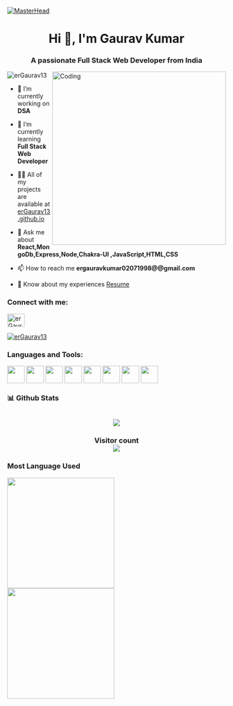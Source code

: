 [![MasterHead](https://camo.githubusercontent.com/3015c6f34ed5c2131bac41a22b7a27a847f65803d232c99fe31f649c9c746fbd/68747470733a2f2f7777772e61616469747269746563686e6f6c6f67792e636f6d2f696d616765732f726564657369676e2e676966)](https://erGaurav13.io)

 
<h1 align="center">Hi 👋, I'm Gaurav Kumar</h1>
<h3 align="center">A passionate Full Stack Web Developer from India</h3>

<img align="right" alt="Coding" width="400" src="https://images.squarespace-cdn.com/content/v1/5769fc401b631bab1addb2ab/1541580611624-TE64QGKRJG8SWAIUS7NS/coding-freak.gif" />
<p align="left"> <img src="https://komarev.com/ghpvc/?username=erGaurav13&label=Profile%20views&color=0e75b6&style=flat" alt="erGaurav13" /> </p>



- 🔭 I’m currently working on **DSA**

- 🌱 I’m currently learning **Full Stack Web Developer**

- 👨‍💻 All of my projects are available at [erGaurav13.github.io](https://erGaurav13.github.io/)

- 💬 Ask me about **React,MongoDb,Express,Node,Chakra-UI ,JavaScript,HTML,CSS**

- 📫 How to reach me **ergauravkumar02071998@@gmail.com**

- 📄 Know about my experiences [Resume](https://drive.google.com/file/d/1tJENIGy6jhHTmtgVx9AguXfgVGCDvG9C/view?usp=sharing)

<h3 align="left">Connect with me:</h3>
<p align="left">
<a href="https://linkedin.com/in/gaurav-kumar-fullstackwebdeveloper" target="_blank"><img align="center" src="https://cdn3d.iconscout.com/3d/free/thumb/linkedin-2950130-2447889.png" alt="erGaurav13" height="30" width="40" /></a>

</p>
<p align="left"> <a href="https://github.com/ryo-ma/github-profile-trophy"><img src="https://github-profile-trophy.vercel.app/?username=erGaurav13" alt="erGaurav13" /></a> </p>

<h3 align="left">Languages and Tools:</h3>
<p align="left"> 
 <img align="center"  src="https://cdn-icons-png.flaticon.com/512/732/732212.png" width="40px" height="40px"/>
 <img align="center"  src="https://cdn-icons-png.flaticon.com/512/732/732190.png" width="40px" height="40px"/>
  <img align="center"  src="https://a.thumbs.redditmedia.com/zDOFJTXd6fmlD58VDGypiV94Leflz11woxmgbGY6p_4.png" width="40px" height="40px"/>
  <img align="center"  src="https://encrypted-tbn0.gstatic.com/images?q=tbn:ANd9GcSTwoQOKaEC2yGqs3Qt7cM-m4AGON6PeUEc81wnzHh-igFMBptr8uhyyEx0YGAm485M_LI&usqp=CAU" width="40px" height="40px"/>
  <img align="center"  src="https://www.javatpoint.com/js/nodejs/images/node-js-tutorial.png" width="40px" height="40px"/>
  <img align="center"  src="https://e7.pngegg.com/pngimages/925/447/png-clipart-express-js-node-js-javascript-mongodb-node-js-text-trademark-thumbnail.png" width="40px" height="40px"/>
  <img align="center"  src="https://g.foolcdn.com/art/companylogos/square/mdb.png" width="40px" height="40px"/>
  <img align="center"  src="https://upload.wikimedia.org/wikipedia/commons/thumb/4/4c/Typescript_logo_2020.svg/1200px-Typescript_logo_2020.svg.png" width="40px" height="40px"/>
</p>


<h3>📊 Github Stats</h3>
<p align="center">
   <br \>
   <img align="center" src="https://github-readme-stats-git-masterrstaa-rickstaa.vercel.app/api?username=ergaurav13&hide_border=true&theme=react&hide_border=true&bg_color=0D1117"/>
</p>
<h3 align="center"> 
  Visitor count <br>
  <img src="https://profile-counter.glitch.me/erGaurav13/count.svg" />
</h3>
<h3>Most Language Used</h3>

<div  }>
  <img align="center" src="https://github-readme-stats-git-masterrstaa-rickstaa.vercel.app/api/top-langs/?username=ergaurav13&hide_border=true&theme=react&hide_border=true&bg_color=0D1117" height="255px" width="70%"  />
  <img align="center" src="https://github-readme-streak-stats.herokuapp.com/?user=erGaurav13" height="255px" width="70%"/>
  
<div>

